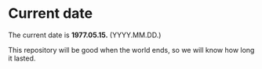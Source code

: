# Current date

The current date is **1977.05.15.** (YYYY.MM.DD.)

This repository will be good when the world ends, so we will know how long it lasted.